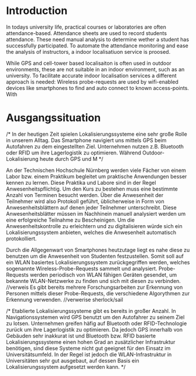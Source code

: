 # Introduction

In todays university life, practical courses or laboratories are often attendance-based.
Attendance sheets are used to record students attendance.
These need manual analysis to determine wether a student has successfully participated.
To automate the attendance monitoring and ease the analysis of instructors, a indoor localisatiuon service is proosed.

While GPS and cell-tower based localisaiton is often used in outdoor environments, these are not suitable in an indoor environment, such as an university.
To facilitate accurate indoor localisation services a different approach is needed:
Wireless probe-requests are used by wifi-enabled devices like smartphones to find and auto connect to known access-points.
With 

# Ausgangssituation

/*
In der heutigen Zeit spielen Lokalisierungssysteme eine sehr große Rolle in unserem Alltag.
Das Smartphone navigiert uns mittels GPS beim Autofahren zu dem eingestellten Ziel.
Unternehmen nutzen z.B. Bluetooth oder RFID um ihre Lagerlogistik zu optimieren.
Während Outdoor-Lokalisierung heute durch GPS und M
*/

An der Technischen Hochschule Nürnberg werden viele Fächer von einem Labor bzw. einem Praktikum begleitet um praktische Anwendungen besser kennen zu lernen.
Diese Praktika und Labore sind in der Regel Anwesenheitspflichtig.
Um den Kurs zu bestehen muss eine bestimmte Anzahl von Terminen besucht werden.
Über die Anwesenheit der Teilnehmer wird also Protokoll geführt, üblicherweise in Form von Anwesenheitsblättern auf denen jeder Teilnehmer unterschreibt.
Diese Anwesenheitsblätter müssen im Nachhinein manuell analysiert werden um eine erfolgreiche Teilnahme zu Bescheinigen.
Um die Anwesenheitskontrolle zu erleichtern und zu digitalisieren würde sich ein Lokalisierungssystem anbieten, welches die Anwesenheit automatisch protokolliert.

Durch die Allgegenwart von Smartphones heutzutage liegt es nahe diese zu benutzen um die Anwesenheit von Studenten festzustellen.
Somit soll auf ein WLAN basiertes Lokalisierungssystem zurückgegriffen werden, welches sogenannte Wireless-Probe-Requests sammelt und analysiert.
Probe-Requests werden periodisch von WLAN fähigen Geräten gesendet, um bekannte WLAN-Netzwerke zu finden und sich mit diesen zu verbinden. //verweis
Es gibt bereits mehrere Forschungsarbeiten zur Erkennung von Personen mittels dieser Probe-Requests, die verschiedene Algorythmen zur Erkennung verwenden. //verwerise sherlock/sail


/*
Etablierte Lokalisierungssysteme gibt es bereits in großer Anzahl.
In Navigationssystemen wird GPS benutzt um den Autofahrer zu seinem Ziel zu lotsen.
Unternehmen greifen häfig auf Bluetooth oder RFID-Technologie zurück um ihre Lagerlogistik zu optimieren.
Da jedoch GPS innerhalb von Gebäuden sehr inakkurat ist und Bluetooth bzw. RFID basierte Lokalisierungssysteme einen hohen Grad an zusätzlicher Infrastruktur benötigen, sind diese Systeme nicht gut geeignet für den Einsatz im Universitätsumfeld.
In der Regel ist jedoch die WLAN-Infrastruktur in Universitäten sehr gut ausgebaut, auf dessen Basis ein Lokalisierungssystem aufgesetzt werden kann.
*/

